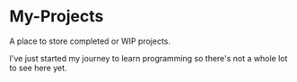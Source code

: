 # My-Projects
A place to store completed or WIP projects.

I've just started my journey to learn programming so there's not a whole lot to see here yet.
